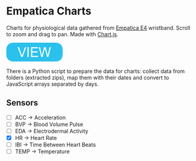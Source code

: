 # Empatica Charts

Charts for physiological data gathered from [Empatica E4](https://www.empatica.com/research/e4/) wristband. Scroll to zoom and drag to pan. Made with [Chart.js](https://www.chartjs.org).

[![button](view.png)](empatica-charts.html)

There is a Python script to prepare the data for charts: collect data from folders (extracted zips), map them with their dates and convert to JavaScript arrays separated by days.

## Sensors

- [ ] ACC -> Acceleration
- [ ] BVP -> Blood Volume Pulse
- [ ] EDA -> Electrodermal Activity
- [x] HR -> Heart Rate
- [ ] IBI -> Time Between Heart Beats
- [ ] TEMP -> Temperature
